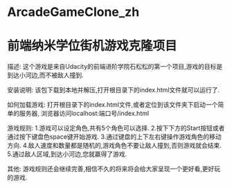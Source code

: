 # ArcadeGameClone_zh

前端纳米学位街机游戏克隆项目
===============================
描述:
这个游戏是来自Udacity的前端进阶学院石松松的第一个项目,游戏的目标是到达小河边,而不被敌人撞到.

安装说明:
该包下载到本地并解压,打开根目录下的index.html文件就可以运行了.

如何加载游戏:
打开根目录下的index.html文件,或者定位到该文件夹下启动一个简单的服务器,
浏览器访问localhost:端口号/index.html

游戏规则:
1.游戏可以设定角色,共有5个角色可以选择.
2.按下下方的Start按钮或者通过按下键盘色space键开始游戏.
3.通过键盘的上下左右键操作游戏角色的移动方向.
4.敌人速度和数量都是随机的,游戏角色不要让敌人撞到,否则游戏就会结束.
5.通过敌人区域,到达小河边,您就赢得了游戏.

其他:
游戏规则还会继续完善,相信不久的将来将会给大家呈现一个更好看,更好玩的游戏.
